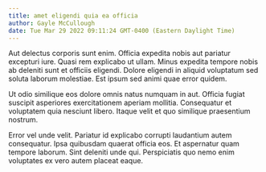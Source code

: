 ```yaml
---
title: amet eligendi quia ea officia
author: Gayle McCullough
date: Tue Mar 29 2022 09:11:24 GMT-0400 (Eastern Daylight Time)
---
```

Aut delectus corporis sunt enim. Officia expedita nobis aut pariatur excepturi iure. Quasi rem explicabo ut ullam. Minus expedita tempore nobis ab deleniti sunt et officiis eligendi. Dolore eligendi in aliquid voluptatum sed soluta laborum molestiae. Est ipsum sed animi quae error quidem.

 Ut odio similique eos dolore omnis natus numquam in aut. Officia fugiat suscipit asperiores exercitationem aperiam mollitia. Consequatur et voluptatem quia nesciunt libero. Itaque velit et quo similique praesentium nostrum.

 Error vel unde velit. Pariatur id explicabo corrupti laudantium autem consequatur. Ipsa quibusdam quaerat officia eos. Et aspernatur quam tempore laborum. Sint deleniti unde qui. Perspiciatis quo nemo enim voluptates ex vero autem placeat eaque.
